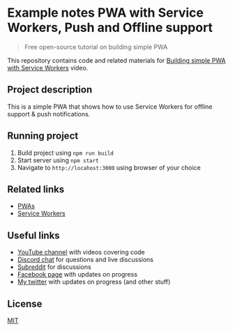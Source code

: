 # Example notes PWA with Service Workers, Push and Offline support

> Free open-source tutorial on building simple PWA

This repository contains code and related materials for [Building simple PWA with Service Workers]() video.

## Project description

This is a simple PWA that shows how to use Service Workers for offline support & push notifications.

## Running project

1.  Build project using `npm run build`
2.  Start server using `npm start`
3.  Navigate to `http://locahost:3000` using browser of your choice

## Related links

* [PWAs](https://developers.google.com/web/progressive-web-apps/)
* [Service Workers](https://developers.google.com/web/fundamentals/primers/service-workers/)

## Useful links

* [YouTube channel](https://www.youtube.com/c/TimErmilov) with videos covering code
* [Discord chat](https://discord.gg/hnKCXqQ) for questions and live discussions
* [Subreddit](https://www.reddit.com/r/BuildingWithJS/) for discussions
* [Facebook page](https://www.facebook.com/buildingproductswithjs/) with updates on progress
* [My twitter](https://twitter.com/yamalight) with updates on progress (and other stuff)

## License

[MIT](https://opensource.org/licenses/mit-license)
